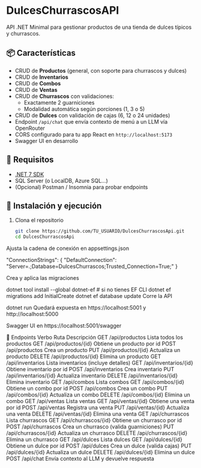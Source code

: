 # DulcesChurrascosAPI

API .NET Minimal para gestionar productos de una tienda de dulces típicos y churrascos.

## 📦 Características

- CRUD de **Productos** (general, con soporte para churrascos y dulces)  
- CRUD de **Inventarios**  
- CRUD de **Combos**  
- CRUD de **Ventas**  
- CRUD de **Churrascos** con validaciones:  
  - Exactamente 2 guarniciones  
  - Modalidad automática según porciones (1, 3 o 5)  
- CRUD de **Dulces** con validación de cajas (6, 12 o 24 unidades)  
- Endpoint `/api/chat` que envía contexto de menú a un LLM vía OpenRouter  
- CORS configurado para tu app React en `http://localhost:5173`  
- Swagger UI en desarrollo  

## 🚀 Requisitos

- [.NET 7 SDK](https://dotnet.microsoft.com/download)  
- SQL Server (o LocalDB, Azure SQL…)  
- (Opcional) Postman / Insomnia para probar endpoints  

## 🔧 Instalación y ejecución

1. Clona el repositorio  
   ```bash
   git clone https://github.com/TU_USUARIO/DulcesChurrascosApi.git
   cd DulcesChurrascosApi
Ajusta la cadena de conexión en appsettings.json

"ConnectionStrings": {
  "DefaultConnection": "Server=.;Database=DulcesChurrascos;Trusted_Connection=True;"
}

Crea y aplica las migraciones

dotnet tool install --global dotnet-ef          # si no tienes EF CLI
dotnet ef migrations add InitialCreate
dotnet ef database update
Corre la API

dotnet run
Quedará expuesta en https://localhost:5001 y http://localhost:5000

Swagger UI en https://localhost:5001/swagger

📖 Endpoints
Verbo	Ruta	Descripción
GET	/api/productos	Lista todos los productos
GET	/api/productos/{id}	Obtiene un producto por id
POST	/api/productos	Crea un producto
PUT	/api/productos/{id}	Actualiza un producto
DELETE	/api/productos/{id}	Elimina un producto
GET	/api/inventarios	Lista inventarios (incluye detalles)
GET	/api/inventarios/{id}	Obtiene inventario por id
POST	/api/inventarios	Crea inventario
PUT	/api/inventarios/{id}	Actualiza inventario
DELETE	/api/inventarios/{id}	Elimina inventario
GET	/api/combos	Lista combos
GET	/api/combos/{id}	Obtiene un combo por id
POST	/api/combos	Crea un combo
PUT	/api/combos/{id}	Actualiza un combo
DELETE	/api/combos/{id}	Elimina un combo
GET	/api/ventas	Lista ventas
GET	/api/ventas/{id}	Obtiene una venta por id
POST	/api/ventas	Registra una venta
PUT	/api/ventas/{id}	Actualiza una venta
DELETE	/api/ventas/{id}	Elimina una venta
GET	/api/churrascos	Lista churrascos
GET	/api/churrascos/{id}	Obtiene un churrasco por id
POST	/api/churrascos	Crea un churrasco (valida guarniciones)
PUT	/api/churrascos/{id}	Actualiza un churrasco
DELETE	/api/churrascos/{id}	Elimina un churrasco
GET	/api/dulces	Lista dulces
GET	/api/dulces/{id}	Obtiene un dulce por id
POST	/api/dulces	Crea un dulce (valida cajas)
PUT	/api/dulces/{id}	Actualiza un dulce
DELETE	/api/dulces/{id}	Elimina un dulce
POST	/api/chat	Envía contexto al LLM y devuelve respuesta
